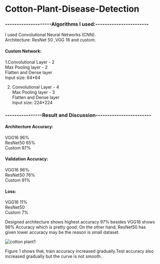 # Cotton-Plant-Disease-Detection
### --------------------Algorithms I used:-----------------------
I used Convolutional Neural Networks (CNN).                                                   
Architecture: ResNet 50 ,VGG 16 and custom.

#### Custom Network: 
1.Convolutional Layer - 2                             
Max Pooling layer - 2                               
Flatten and Dense layer                             
Input size: 64*64                

2. Convolutional Layer - 4                   
Max Pooling layer - 3   
Flatten and Dense layer                         
Input size: 224*224          

### ----------------Result and Discussion------------------------
#### Architecture Accuracy:                       
 VGG16      96%              
 ResNet50  65%                               
 Custom    97%           

#### Validation Accuracy:
VGG16      96%              
 ResNet50  76%                               
 Custom    91%    
 
 #### Loss:
 VGG16      11%              
 ResNet50                                  
 Custom     7%    
 
Designed architecture shows highest accuracy 97% besides VGG16 shows 96%
Accuracy which is pretty good. On the other hand, ResNet50 has given lower 
accuracy may be the reason is small dataset.

![cotton plant1](https://user-images.githubusercontent.com/68694418/192964323-f4207fe5-e607-476b-998c-f8039e63842e.png)

Figure 1 shows that, train accuracy increased 
gradually.Test accuracy also increased gradually 
but the curve is not smooth. 


